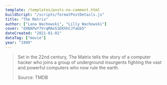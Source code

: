 ```yaml
---
template: /templates/posts-no-comment.html
buildScript: "/scripts/formatPostDetails.js"
title: "The Matrix"
author: ["Lana Wachowski", "Lilly Wachowski"]
cover: "dXNAPwY7VrqMAo51EKhhCJfaGb5"
dateCreated: "2021-01-01"
dataTag: ["movie"]
year: "1999"
---
```


> Set in the 22nd century, The Matrix tells the story of a computer hacker who joins a group of underground insurgents fighting the vast and powerful computers who now rule the earth.
>
> Source: TMDB

